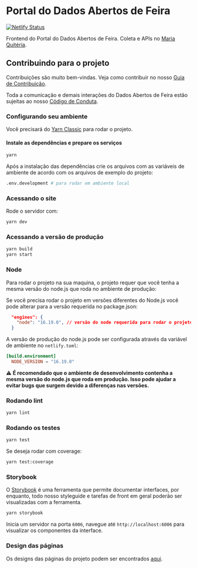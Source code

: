# Portal do Dados Abertos de Feira

[![Netlify Status](https://api.netlify.com/api/v1/badges/7ba794b1-3a2d-49ff-bcc5-533510d7710d/deploy-status)](https://app.netlify.com/sites/dadosabertosdefeira/deploys)

Frontend do Portal do Dados Abertos de Feira.
Coleta e APIs no [Maria Quitéria](https://github.com/DadosAbertosDeFeira/maria-quiteria/).

## Contribuindo para o projeto

Contribuições são muito bem-vindas. Veja como contribuir no nosso [Guia de Contribuição](CONTRIBUTING.md).

Toda a comunicação e demais interações do Dados Abertos de Feira estão sujeitas
ao nosso [Código de Conduta](CODE_OF_CONDUCT.md).

### Configurando seu ambiente

Você precisará do [Yarn Classic](https://classic.yarnpkg.com/lang/en/) para rodar o projeto.

#### Instale as dependências e prepare os serviços

```bash
yarn
```

Após a instalação das dependências crie os arquivos com as variáveis de ambiente de acordo com os arquivos de exemplo do projeto:

```bash
.env.development # para rodar em ambiente local
```

### Acessando o site

Rode o servidor com:

```bash
yarn dev
```

### Acessando a versão de produção

```bash
yarn build
yarn start
```

### Node

Para rodar o projeto na sua maquina, o projeto requer que você tenha a mesma versão do node.js que roda no ambiente de produção:

Se você precisa rodar o projeto em versões diferentes do Node.js você pode alterar para a versão requerida no package.json:

```json
  "engines": {
    "node": "16.19.0", // versão do node requerida para rodar o projeto.
  }
```

A versão de produção do node.js pode ser configurada através da variável de ambiente no `netlify.toml`:

```toml
[build.environment]
  NODE_VERSION = "16.19.0"
```

:warning: **É recomendado que o ambiente de desenvolvimento contenha a mesma versão do node.js que roda em produção. Isso pode ajudar a evitar bugs que surgem devido a diferenças nas versões.**

### Rodando lint

```bash
yarn lint
```

### Rodando os testes

```bash
yarn test
```

Se deseja rodar com coverage:

```bash
yarn test:coverage
```

### Storybook

O [Storybook](https://storybook.js.org/) é uma ferramenta que permite documentar interfaces, por enquanto, todo nosso styleguide e tarefas de front em geral poderão ser visualizadas com a ferramenta.

```bash
yarn storybook
```

Inicia um servidor na porta `6006`, navegue até `http://localhost:6006` para visualizar os componentes da interface.

### Design das páginas

Os designs das páginas do projeto podem ser encontrados [aqui](https://www.figma.com/file/XNfcVKFQLMcw4WzYB9srDs/DadosFeira?node-id=155%3A537).
